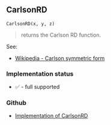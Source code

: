 ## CarlsonRD

```
CarlsonRD(x, y, z)
```

> returns the Carlson RD function.

See:  
* [Wikipedia - Carlson symmetric form](https://en.wikipedia.org/wiki/Carlson_symmetric_form)  
 






### Implementation status

* &#x2705; - full supported

### Github

* [Implementation of CarlsonRD](https://github.com/axkr/symja_android_library/blob/master/symja_android_library/matheclipse-core/src/main/java/org/matheclipse/core/builtin/EllipticIntegrals.java#L199) 
